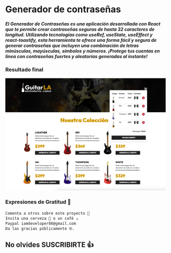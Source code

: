 # Generador de contraseñas

##### El Generador de Contraseñas es una aplicación desarrollada con React que te permite crear contraseñas seguras de hasta 32 caracteres de longitud. Utilizando tecnologías como useRef, useState, useEffect y react-toastify, esta herramienta te ofrece una forma fácil y segura de generar contraseñas que incluyen una combinación de letras minúsculas, mayúsculas, símbolos y números. ¡Protege tus cuentas en línea con contraseñas fuertes y aleatorias generadas al instante!

### Resultado final

![](https://raw.githubusercontent.com/urian121/imagenes-proyectos-github/master/Tienda-Online-de-Guitarras-carrito.png)

### Expresiones de Gratitud 🎁

    Comenta a otros sobre este proyecto 📢
    Invita una cerveza 🍺 o un café ☕
    Paypal iamdeveloper86@gmail.com
    Da las gracias públicamente 🤓.

## No olvides SUSCRIBIRTE 👍

